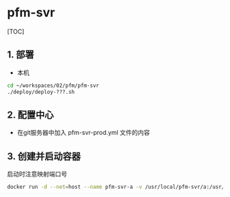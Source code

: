 # pfm-svr

[TOC]

## 1. 部署

- 本机

```sh
cd ~/workspaces/02/pfm/pfm-svr
./deploy/deploy-???.sh
```

## 2. 配置中心

- 在git服务器中加入 pfm-svr-prod.yml 文件的内容

## 3. 创建并启动容器

启动时注意映射端口号

```sh
docker run -d --net=host --name pfm-svr-a -v /usr/local/pfm-svr/a:/usr/local/myservice --restart=always nnzbz/spring-boot-app
```